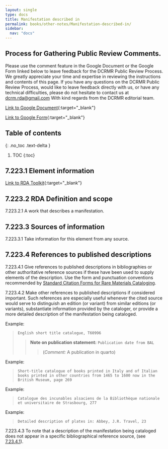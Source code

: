 ```yaml
---
layout: single
type: docs
title: Manifestation described in
permalink: books/other-notes/Manifestation-described-in/
sidebar:
  nav: "docs"
---
```


## Process for Gathering Public Review Comments.
Please use the comment feature in the Google Document or the Google Form linked below to leave feedback for the DCRMR Public Review Process.  We greatly appreciate your time and expertise in reviewing the instructions and contents of this page.  If you have any questions on the DCRMR Public Review Process, would like to leave feedback directly with us, or have any technical difficulties, please do not hesitate to contact us at dcrm.rda@gmail.com  With kind regards from the DCRMR editorial team.

[Link to Google Document](https://docs.google.com/document/d/1CkY58ZDiHyw1WG9lRAcgzXvCeigJyD1boss0zUb2gOM/edit){:target="_blank"}

[Link to Google Form](https://docs.google.com/forms/d/e/1FAIpQLSdNtJkbY1mngdTcvCoB7zZcpaIuuKHvlbyiidP-QunDy14VcQ/viewform){:target="_blank"}

## Table of contents
{: .no_toc .text-delta }

1. TOC
{:toc}

## 7.223.1 Element information

[Link to RDA Toolkit](https://beta.rdatoolkit.org/Content/Index?externalId=en-US_ala-51744638-bd0b-3aac-a958-4be04d024ce4){:target="_blank"}

## 7.223.2 RDA Definition and scope

<a name="7.223.2.1">7.223.2.1</a> A work that describes a manifestation.

## 7.223.3 Sources of information

<a name="7.223.3.1">7.223.3.1</a> Take information for this element from any source.

## 7.223.4 References to published descriptions

<a name="7.223.4.1">7.223.4.1</a> Give references to published descriptions in bibliographies or other authoritative reference sources if these have been used to supply elements of the description. Use the form and punctuation conventions recommended by [Standard Citation Forms for Rare Materials Cataloging](https://rbms.info/scf/).

<a name="7.223.4.2">7.223.4.2</a> Make other references to published descriptions if considered important. Such references are especially useful whenever the cited source would serve to distinguish an edition (or variant) from similar editions (or variants), substantiate information provided by the cataloger, or provide a more detailed description of the manifestation being cataloged.

Example: 
>`English short title catalogue, T60996`
>>**Note on publication statement:** `Publication date from BAL` 
>>>(*Comment:* A publication in quarto)

Example: 
>`Short-title catalogue of books printed in Italy and of Italian books printed in other countries from 1465 to 1600 now in the British Museum, page 269`

Example: 
>`Catalogue des incunables alsaciens de la Bibliothèque nationale et universitaire de Strasbourg, 277`

Example: 
>`Detailed description of plates in: Abbey, J.R. Travel, 23`

<a name="7.223.4.3">7.223.4.3</a> To note that a description of the manifestation being cataloged does not appear in a specific bibliographical reference source, 
(see [7.23.4.1](/DCRMR/books/other-notes/Note-on-RDA-entity/#7.23.4.1)).
